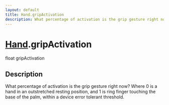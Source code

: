 ```yaml
---
layout: default
title: Hand.gripActivation
description: What percentage of activation is the grip gesture right now? Where 0 is a hand in an outstretched resting position, and 1 is ring finger touching the base of the palm, within a device error tolerant threshold.
---
```

# [Hand]({{site.url}}/Pages/StereoKit/Hand.html).gripActivation

<div class='signature' markdown='1'>
float gripActivation
</div>

## Description
What percentage of activation is the grip gesture right
now? Where 0 is a hand in an outstretched resting position, and 1
is ring finger touching the base of the palm, within a device
error tolerant threshold.


